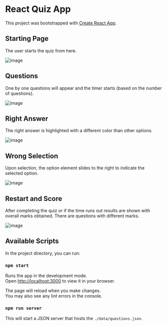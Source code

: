 # React Quiz App

This project was bootstrapped with [Create React App](https://github.com/facebook/create-react-app).

## Starting Page
The user starts the quiz from here.

![image](https://github.com/user-attachments/assets/64f785f1-e311-4038-bd31-b69fbd0623e7)

## Questions
One by one questions will appear and the timer starts (based on the number of questions).

![image](https://github.com/user-attachments/assets/4011c78d-210c-4db2-b6e9-7294d4e583a9)

## Right Answer
The right answer is highlighted with a different color than other options.

![image](https://github.com/user-attachments/assets/8e499873-a55c-4f5e-9845-fc181decf240)

## Wrong Selection
Upon selection, the option element slides to the right to indicate the selected option.

![image](https://github.com/user-attachments/assets/f3e6c5fd-b222-4df4-a6dc-48dfade4c23b)

## Restart and Score
After completing the quiz or if the time runs out results are shown with overall marks obtained.
There are questions with different marks.

![image](https://github.com/user-attachments/assets/7079c6e5-2d09-4e54-aad8-3e955f92829a)


## Available Scripts

In the project directory, you can run:

### `npm start`

Runs the app in the development mode.\
Open [http://localhost:3000](http://localhost:3000) to view it in your browser.

The page will reload when you make changes.\
You may also see any lint errors in the console.

### `npm run server`

This will start a JSON server that hosts the `./data/questions.json`.
